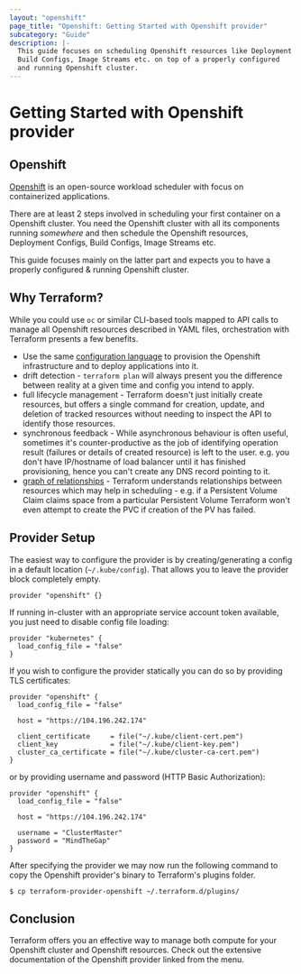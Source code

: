 ```yaml
---
layout: "openshift"
page_title: "Openshift: Getting Started with Openshift provider"
subcategory: "Guide"
description: |-
  This guide focuses on scheduling Openshift resources like Deployment Configs,
  Build Configs, Image Streams etc. on top of a properly configured
  and running Openshift cluster.
---
```


# Getting Started with Openshift provider

## Openshift

[Openshift](https://docs.openshift.com/container-platform/3.11/welcome/index.html) is an open-source workload scheduler 
with focus on containerized applications.

There are at least 2 steps involved in scheduling your first container
on a Openshift cluster. You need the Openshift cluster with all its components
running _somewhere_ and then schedule the Openshift resources, Deployment Configs,
Build Configs, Image Streams etc.

This guide focuses mainly on the latter part and expects you to have
a properly configured & running Openshift cluster.

## Why Terraform?

While you could use `oc` or similar CLI-based tools mapped to API calls
to manage all Openshift resources described in YAML files,
orchestration with Terraform presents a few benefits.

 - Use the same [configuration language](/docs/configuration/syntax.html)
    to provision the Openshift infrastructure and to deploy applications into it.
 - drift detection - `terraform plan` will always present you the difference
    between reality at a given time and config you intend to apply.
 - full lifecycle management - Terraform doesn't just initially create resources,
    but offers a single command for creation, update, and deletion of tracked
    resources without needing to inspect the API to identify those resources.
 - synchronous feedback - While asynchronous behaviour is often useful,
    sometimes it's counter-productive as the job of identifying operation result
    (failures or details of created resource) is left to the user. e.g. you don't
    have IP/hostname of load balancer until it has finished provisioning,
    hence you can't create any DNS record pointing to it.
 - [graph of relationships](https://www.terraform.io/docs/internals/graph.html) -
    Terraform understands relationships between resources which may help
    in scheduling - e.g. if a Persistent Volume Claim claims space from
    a particular Persistent Volume Terraform won't even attempt to create
    the PVC if creation of the PV has failed.

## Provider Setup

The easiest way to configure the provider is by creating/generating a config
in a default location (`~/.kube/config`). That allows you to leave the
provider block completely empty.

```hcl
provider "openshift" {}
```

If running in-cluster with an appropriate service account token available, you 
just need to disable config file loading:

```hcl
provider "kubernetes" {
  load_config_file = "false"
}
```

If you wish to configure the provider statically you can do so by providing TLS certificates:

```hcl
provider "openshift" {
  load_config_file = "false"

  host = "https://104.196.242.174"

  client_certificate     = file("~/.kube/client-cert.pem")
  client_key             = file("~/.kube/client-key.pem")
  cluster_ca_certificate = file("~/.kube/cluster-ca-cert.pem")
}
```

or by providing username and password (HTTP Basic Authorization):

```hcl
provider "openshift" {
  load_config_file = "false"
  
  host = "https://104.196.242.174"

  username = "ClusterMaster"
  password = "MindTheGap"
}
```

After specifying the provider we may now run the following command
to copy the Openshift provider's binary to Terraform's plugins folder.

```
$ cp terraform-provider-openshift ~/.terraform.d/plugins/
```

## Conclusion

Terraform offers you an effective way to manage both compute for
your Openshift cluster and Openshift resources. Check out
the extensive documentation of the Openshift provider linked
from the menu.
